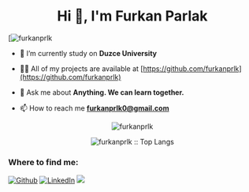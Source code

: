 <h1 align="center">Hi 👋, I'm Furkan Parlak</h1>

<p align="left"> [<img src="https://komarev.com/ghpvc/?username=furkanprlk" alt="furkanprlk" /> </p>

- 🔭 I’m currently study on **Duzce University**

- 👨‍💻 All of my projects are available at [https://github.com/furkanprlk](https://github.com/furkanprlk)

- 💬 Ask me about **Anything. We can learn together.**

- 📫 How to reach me **furkanprlk0@gmail.com**

<p align="center"> <img src="https://github-readme-stats.vercel.app/api?username=furkanprlk&show_icons=true" alt="furkanprlk" /> </p>

<p align="center"><img src="https://github-readme-stats.vercel.app/api/top-langs/?username=furkanprlk&langs_count=10&theme=tokyonight&layout=compact" alt="furkanprlk :: Top Langs" ></p>

<h3>Where to find me:</h3>
<p><a href="https://github.com/furkanprlk" target="_blank"><img alt="Github" src="https://img.shields.io/badge/GitHub-%2312100E.svg?&style=for-the-badge&logo=Github&logoColor=white" /></a> <a href="https://www.linkedin.com/in/furkanprlk/" target="_blank"><img alt="LinkedIn" src="https://img.shields.io/badge/linkedin-%230077B5.svg?&style=for-the-badge&logo=linkedin&logoColor=white" /></a> <a href="https://www.instagram.com/furkanprlkk/" target="_blank"><img src="https://img.shields.io/badge/instagram-%23E4405F.svg?&style=for-the-badge&logo=instagram&logoColor=white"></a>
</p>




<!--
**Furkanprlk/Furkanprlk** is a ✨ _special_ ✨ repository because its `README.md` (this file) appears on your GitHub profile.

Here are some ideas to get you started:

- 🔭 I’m currently working on ...
- 🌱 I’m currently learning ...
- 👯 I’m looking to collaborate on ...
- 🤔 I’m looking for help with ...
- 💬 Ask me about ...
- 📫 How to reach me: ...
- 😄 Pronouns: ...
- ⚡ Fun fact: ...
-->
